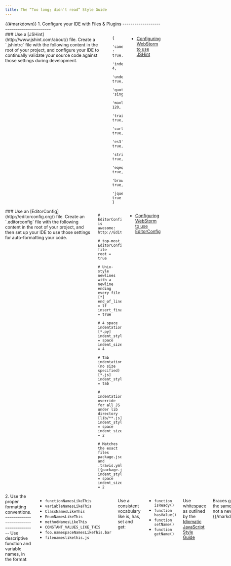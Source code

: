 ```yaml
---
title: The “Too long; didn’t read” Style Guide
---
```

<div class='row'>
<div class='large-12 columns'>
{{#markdown}}
1. Configure your IDE with Files & Plugins
------------------------------------------
</div>
<div class='large-6 columns'>
### Use a [JSHint](http://www.jshint.com/about/) file.
Create a `.jshintrc` file with the following content in the root of your project, and configure your IDE to continually
validate your source code against those settings during development.

    {
      'camelcase' : true,
      'indent': 4,
      'undef': true,
      'quotmark': 'single',
      'maxlen': 120,
      'trailing': true,
      'curly': true,
      'es3': true,
      'strict': true,
      'eqeqeq': true,
      'browser': true,
      'jquery': true
    }

- [Configuring WebStorm to use JSHint](http://www.jetbrains.com/webstorm/webhelp/using-javascript-code-quality-tools.html)

</div>
<div class='large-6 columns'>
### Use an [EditorConfig](http://editorconfig.org/) file.
Create an `.editorconfig` file with the following content in the root of your project, and then set up your IDE to use
those settings for auto-formatting your code.

<pre><code class='no-highlight'># EditorConfig is awesome: http://EditorConfig.org

# top-most EditorConfig file
root = true

# Unix-style newlines with a newline ending every file
[*]
end_of_line = lf
insert_final_newline = true

# 4 space indentation
[*.py]
indent_style = space
indent_size = 4

# Tab indentation (no size specified)
[*.js]
indent_style = tab

# Indentation override for all JS under lib directory
[lib/**.js]
indent_style = space
indent_size = 2

# Matches the exact files package.json and .travis.yml
[{package.json,.travis.yml}]
indent_style = space
indent_size = 2
</code></pre>

- [Configuring WebStorm to use EditorConfig](https://github.com/editorconfig/editorconfig-jetbrains#readme)
</div>
</div>
<div class='row'>
<div class='large-12 columns'>
2. Use the proper formatting conventions.
-----------------------------------------
Use descriptive function and variable names, in the format:

- `functionNamesLikeThis`
- `variableNamesLikeThis`
- `ClassNamesLikeThis`
- `EnumNamesLikeThis`
- `methodNamesLikeThis`
- `CONSTANT_VALUES_LIKE_THIS`
- `foo.namespaceNamesLikeThis.bar`
- `filenameslikethis.js`

Use a consistent vocabulary like is, has, set and get:

- `function isReady()`
- `function hasValue()`
- `function setName()`
- `function getName()`

Use whitespace as outlined by the [Idiomatic JavaScript Style Guide](https://github.com/rwaldron/idiomatic.js/#spacing)

Braces go on the same line, not a new line.
{{/markdown}}
</div>
</div>
